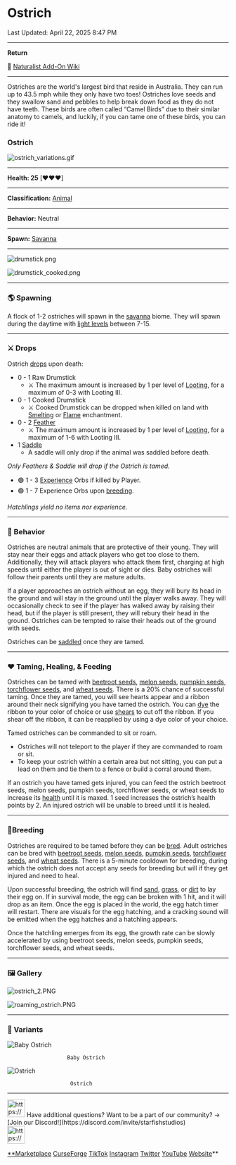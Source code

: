 # Ostrich

Last Updated: April 22, 2025 8:47 PM

---

**Return**

🐻 [Naturalist Add-On Wiki](https://www.notion.so/1a7a9a61c3f1800c8e32e893d6e7f430?pvs=21)

---

Ostriches are the world's largest bird that reside in Australia. They can run up to 43.5 mph while they only have two toes!  Ostriches love seeds and they swallow sand and pebbles to help break down food as they do not have teeth. These birds are often called “Camel Birds” due to their similar anatomy to camels, and luckily, if you can tame one of these birds, you can ride it!

<aside>

### **Ostrich**

![ostrich_variations.gif](Ostrich%201dd816019a9f819dbae7da28c8c4a8e2/ostrich_variations.gif)

---

**Health: 25** [♥️♥️♥️]

---

**Classification:**  [Animal](https://minecraft.fandom.com/wiki/Animal) 

---

**Behavior:** Neutral

---

**Spawn:** [Savanna](https://minecraft.wiki/w/Savanna)

---

![drumstick.png](Ostrich%201dd816019a9f819dbae7da28c8c4a8e2/drumstick.png)

![drumstick_cooked.png](Ostrich%201dd816019a9f819dbae7da28c8c4a8e2/drumstick_cooked.png)

</aside>

---

### 🌎 Spawning

A flock of 1-2 ostriches will spawn in the [savanna](https://minecraft.wiki/w/Savanna) biome. They will spawn during the daytime with [light levels](https://minecraft.fandom.com/wiki/Light) between 7-15.

---

### ⚔️ Drops

Ostrich [drops](https://minecraft.fandom.com/wiki/Drops) upon death:

- 0 - 1 Raw Drumstick
    - ⚔️ The maximum amount is increased by 1 per level of [Looting](https://minecraft.fandom.com/wiki/Looting), for a maximum of 0-3 with Looting III.
- 0 - 1 Cooked Drumstick
    - ⚔️ Cooked Drumstick can be dropped when killed on land with [Smelting](https://minecraft.fandom.com/wiki/Fire_Aspect) or [Flame](https://minecraft.fandom.com/wiki/Flame) enchantment.
- 0 - 2 [Feather](https://minecraft.wiki/w/Feather)
    - ⚔️ The maximum amount is increased by 1 per level of [Looting](https://minecraft.fandom.com/wiki/Looting), for a maximum of 1-6 with Looting III.
- 1 [Saddle](https://minecraft.wiki/w/Saddle)
    - A saddle will only drop if the animal was saddled before death.

*Only Feathers & Saddle will drop if the Ostrich is tamed.*

- 🟢 1 - 3 [Experience](https://minecraft.fandom.com/wiki/Experience) Orbs if killed by Player.
- 🟢 1 - 7 Experience Orbs upon [breeding](https://minecraft.fandom.com/wiki/Breeding).

*Hatchlings yield no items nor experience.*

---

### 🧠 Behavior

Ostriches are neutral animals that are protective of their young. They will stay near their eggs and attack players who get too close to them. Additionally, they will attack players who attack them first, charging at high speeds until either the player is out of sight or dies. Baby ostriches will follow their parents until they are mature adults.

If a player approaches an ostrich without an egg, they will bury its head in the ground and will stay in the ground until the player walks away. They will occasionally check to see if the player has walked away by raising their head, but if the player is still present, they will rebury their head in the ground. Ostriches can be tempted to raise their heads out of the ground with seeds.

Ostriches can be [saddled](https://minecraft.wiki/w/Saddle) once they are tamed.

---

### ❤️ Taming, Healing, & Feeding

Ostriches can be tamed with [beetroot seeds](https://minecraft.wiki/w/Beetroot_Seeds), [melon seeds](https://minecraft.wiki/w/Melon_Seeds), [pumpkin seeds](https://minecraft.wiki/w/Pumpkin_Seeds), [torchflower seeds](https://minecraft.wiki/w/Torchflower_Seeds), and [wheat seeds](https://minecraft.wiki/w/Wheat_Seeds). There is a 20% chance of successful taming. Once they are tamed, you will see hearts appear and a ribbon around their neck signifying you have tamed the ostrich. You can [dye](https://minecraft.fandom.com/wiki/Dye) the ribbon to your color of choice or use [shears](https://minecraft.fandom.com/wiki/Shears) to cut off the ribbon. If you shear off the ribbon, it can be reapplied by using a dye color of your choice.

Tamed ostriches can be commanded to sit or roam.

- Ostriches will not teleport to the player if they are commanded to roam or sit.
- To keep your ostrich within a certain area but not sitting, you can put a lead on them and tie them to a fence or build a corral around them.

If an ostrich you have tamed gets injured, you can feed the ostrich beetroot seeds, melon seeds, pumpkin seeds, torchflower seeds, or wheat seeds to increase its [health](https://minecraft.fandom.com/wiki/Health) until it is maxed. 1 seed increases the ostrich’s health points by 2. An injured ostrich will be unable to breed until it is healed.

---

### 🥚Breeding

Ostriches are required to be tamed before they can be [bred](https://minecraft.fandom.com/wiki/Breeding). Adult ostriches can be bred with [beetroot seeds](https://minecraft.wiki/w/Beetroot_Seeds), [melon seeds](https://minecraft.wiki/w/Melon_Seeds), [pumpkin seeds](https://minecraft.wiki/w/Pumpkin_Seeds), [torchflower seeds](https://minecraft.wiki/w/Torchflower_Seeds), and [wheat seeds](https://minecraft.wiki/w/Wheat_Seeds). There is a 5-minute cooldown for breeding, during which the ostrich does not accept any seeds for breeding but will if they get injured and need to heal. 

Upon successful breeding, the ostrich will find [sand](https://minecraft.wiki/w/Sand), [grass](https://minecraft.fandom.com/wiki/Grass_Block), or [dirt](https://minecraft.wiki/w/Dirt) to lay their egg on. If in survival mode, the egg can be broken with 1 hit, and it will drop as an item. Once the egg is placed in the world, the egg hatch timer will restart. There are visuals for the egg hatching, and a cracking sound will be emitted when the egg hatches and a hatchling appears.

Once the hatchling emerges from its egg, the growth rate can be slowly accelerated by using beetroot seeds, melon seeds, pumpkin seeds, torchflower seeds, and wheat seeds.

---

### 🖼️ Gallery

![ostrich_2.PNG](Ostrich%201dd816019a9f819dbae7da28c8c4a8e2/ostrich_2.png)

![roaming_ostrich.PNG](Ostrich%201dd816019a9f819dbae7da28c8c4a8e2/roaming_ostrich.png)

---

### 🎨 Variants

![                       Baby Ostrich](Ostrich%201dd816019a9f819dbae7da28c8c4a8e2/ostrich_baby.gif)

                       Baby Ostrich

![                        Ostrich](Ostrich%201dd816019a9f819dbae7da28c8c4a8e2/ostrich.gif)

                        Ostrich

---

<aside>
<img src="https://www.notion.so/icons/headset_red.svg" alt="https://www.notion.so/icons/headset_red.svg" width="40px" /> Have additional questions? Want to be a part of our community? → [Join our Discord!](https://discord.com/invite/starfishstudios)

</aside>

<aside>
<img src="https://www.notion.so/icons/star_red.svg" alt="https://www.notion.so/icons/star_red.svg" width="40px" />

[**Marketplace](https://www.minecraft.net/en-us/marketplace/creator?name=Starfish%20Studios)      [CurseForge](https://www.curseforge.com/members/starfish_studios/projects)      [TikTok](https://www.tiktok.com/@starfishstudios)      [Instagram](https://www.instagram.com/starfishstudiosinc/)      [Twitter](https://twitter.com/starfishstudios)      [YouTube](https://www.youtube.com/@starfishstudios)      [Website](https://starfish-studios.com/)**

</aside>